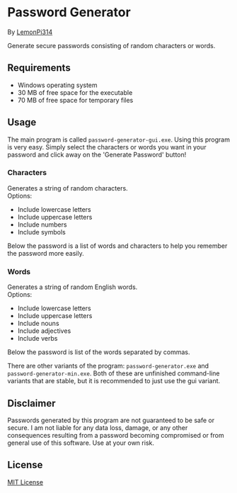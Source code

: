 # Password Generator
By [LemonPi314](https://github.com/LemonPi314)

Generate secure passwords consisting of random characters or words.
## Requirements
* Windows operating system
* 30 MB of free space for the executable
* 70 MB of free space for temporary files
## Usage
The main program is called `password-generator-gui.exe`. Using this program is very easy. Simply select the characters or words you want in your password and click away on the 'Generate Password' button!
### Characters
Generates a string of random characters.  
Options:
* Include lowercase letters
* Include uppercase letters
* Include numbers
* Include symbols

Below the password is a list of words and characters to help you remember the password more easily.
### Words
Generates a string of random English words.  
Options:
* Include lowercase letters
* Include uppercase letters
* Include nouns
* Include adjectives
* Include verbs

Below the password is list of the words separated by commas.

There are other variants of the program: `password-generator.exe` and `password-generator-min.exe`. Both of these are unfinished command-line variants that are stable, but it is recommended to just use the gui variant.
## Disclaimer
Passwords generated by this program are not guaranteed to be safe or secure. I am not liable for any data loss, damage, or any other consequences resulting from a password becoming compromised or from general use of this software. Use at your own risk.
## License
[MIT License](https://choosealicense.com/licenses/mit/)